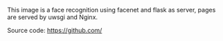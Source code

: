 


This image is a face recognition using facenet and flask as server,  pages are served by uwsgi and Nginx.





Source code: https://github.com/







